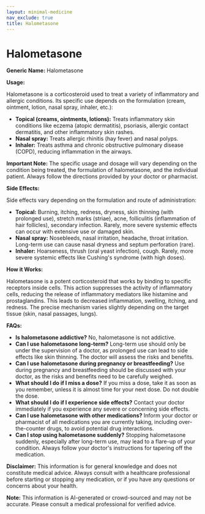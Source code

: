 ```yaml
---
layout: minimal-medicine
nav_exclude: true
title: Halometasone
---
```


# Halometasone

**Generic Name:** Halometasone

**Usage:**

Halometasone is a corticosteroid used to treat a variety of inflammatory and allergic conditions.  Its specific use depends on the formulation (cream, ointment, lotion, nasal spray, inhaler, etc.):

* **Topical (creams, ointments, lotions):**  Treats inflammatory skin conditions like eczema (atopic dermatitis), psoriasis, allergic contact dermatitis, and other inflammatory skin rashes.
* **Nasal spray:** Treats allergic rhinitis (hay fever) and nasal polyps.
* **Inhaler:** Treats asthma and chronic obstructive pulmonary disease (COPD), reducing inflammation in the airways.

**Important Note:**  The specific usage and dosage will vary depending on the condition being treated, the formulation of halometasone, and the individual patient. Always follow the directions provided by your doctor or pharmacist.


**Side Effects:**

Side effects vary depending on the formulation and route of administration:

* **Topical:** Burning, itching, redness, dryness, skin thinning (with prolonged use), stretch marks (striae), acne, folliculitis (inflammation of hair follicles), secondary infection.  Rarely, more severe systemic effects can occur with extensive use or damaged skin.
* **Nasal spray:** Nosebleeds, nasal irritation, headache, throat irritation.  Long-term use can cause nasal dryness and septum perforation (rare).
* **Inhaler:** Hoarseness, thrush (oral yeast infection), cough.  Rarely, more severe systemic effects like Cushing's syndrome (with high doses).


**How it Works:**

Halometasone is a potent corticosteroid that works by binding to specific receptors inside cells. This action suppresses the activity of inflammatory cells, reducing the release of inflammatory mediators like histamine and prostaglandins.  This leads to decreased inflammation, swelling, itching, and redness.  The precise mechanism varies slightly depending on the target tissue (skin, nasal passages, lungs).


**FAQs:**

* **Is halometasone addictive?** No, halometasone is not addictive.
* **Can I use halometasone long-term?**  Long-term use should only be under the supervision of a doctor, as prolonged use can lead to side effects like skin thinning.  The doctor will assess the risks and benefits.
* **Can I use halometasone during pregnancy or breastfeeding?**  Use during pregnancy and breastfeeding should be discussed with your doctor, as the risks and benefits need to be carefully weighed.
* **What should I do if I miss a dose?** If you miss a dose, take it as soon as you remember, unless it is almost time for your next dose. Do not double the dose.
* **What should I do if I experience side effects?** Contact your doctor immediately if you experience any severe or concerning side effects.
* **Can I use halometasone with other medications?**  Inform your doctor or pharmacist of all medications you are currently taking, including over-the-counter drugs, to avoid potential drug interactions.
* **Can I stop using halometasone suddenly?**  Stopping halometasone suddenly, especially after long-term use, may lead to a flare-up of your condition. Always follow your doctor's instructions for tapering off the medication.


**Disclaimer:** This information is for general knowledge and does not constitute medical advice.  Always consult with a healthcare professional before starting or stopping any medication, or if you have any questions or concerns about your health.


**Note:** This information is AI-generated or crowd-sourced and may not be accurate. Please consult a medical professional for verified advice.